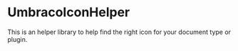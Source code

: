 # UmbracoIconHelper
This is an helper library to help find the right icon for your document type or plugin.
